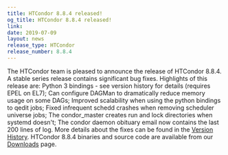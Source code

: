 ```yaml
---
title: HTCondor 8.8.4 released!
og_title: HTCondor 8.8.4 released!
link: 
date: 2019-07-09
layout: news
release_type: HTCondor
release_number: 8.8.4
---
```


The HTCondor team is pleased to announce the release of HTCondor 8.8.4. A stable series release contains significant bug fixes.  Highlights of this release are: Python 3 bindings - see version history for details (requires EPEL on EL7); Can configure DAGMan to dramatically reduce memory usage on some DAGs; Improved scalability when using the python bindings to qedit jobs; Fixed infrequent schedd crashes when removing scheduler universe jobs; The condor_master creates run and lock directories when systemd doesn't; The condor daemon obituary email now contains the last 200 lines of log.  More details about the fixes can be found in the <a href="http://htcondor.org/manual/v8.8.4/StableReleaseSeries88.html"> Version History</a>.  HTCondor 8.8.4 binaries and source code are available from our <a href="http://htcondor.org/downloads/">Downloads</a> page. 
